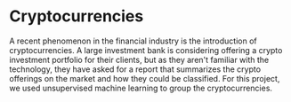 # Cryptocurrencies

A recent phenomenon in the financial industry is the introduction of cryptocurrencies. A large investment bank is considering offering a crypto investment portfolio for their clients, but as they aren't familiar with the technology, they have asked for a report that summarizes the crypto offerings on the market and how they could be classified. For this project, we used unsupervised machine learning to group the cryptocurrencies. 
